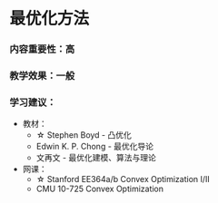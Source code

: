 # 最优化方法

### 内容重要性：高

### 教学效果：一般

### 学习建议：

* 教材：
  * ☆ Stephen Boyd - 凸优化
  * Edwin K. P. Chong - 最优化导论
  * 文再文 - 最优化建模、算法与理论
* 网课：
  * ☆ Stanford EE364a/b Convex Optimization I/II
  * CMU 10-725 Convex Optimization
